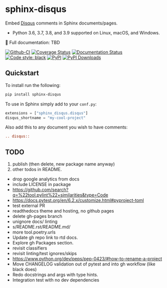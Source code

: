 # sphinx-disqus

Embed [Disqus](https://disqus.com) comments in Sphinx documents/pages.

* Python 3.6, 3.7, 3.8, and 3.9 supported on Linux, macOS, and Windows.

📖 Full documentation: TBD

[![Github-CI][github-ci]][github-link]
[![Coverage Status][codecov-badge]][codecov-link]
[![Documentation Status][rtd-badge]][rtd-link]
[![Code style: black][black-badge]][black-link]
[![PyPI][pypi-badge]][pypi-link]
[![PyPI Downloads][pypi-dl-badge]][pypi-dl-link]

[github-ci]: https://github.com/Robpol86/sphinx-disqus/workflows/ci/badge.svg?branch=main
[github-link]: https://github.com/Robpol86/sphinx-disqus
[codecov-badge]: https://codecov.io/gh/Robpol86/sphinx-disqus/branch/main/graph/badge.svg
[codecov-link]: https://codecov.io/gh/Robpol86/sphinx-disqus
[rtd-badge]: https://readthedocs.org/projects/sphinx-disqus/badge/?version=latest
[rtd-link]: https://sphinx-disqus.readthedocs.io/en/latest/?badge=latest
[black-badge]: https://img.shields.io/badge/code%20style-black-000000.svg
[black-link]: https://github.com/ambv/black
[pypi-badge]: https://img.shields.io/pypi/v/sphinx-disqus.svg
[pypi-link]: https://pypi.org/project/sphinx-disqus
[pypi-dl-badge]: https://img.shields.io/pypi/dw/sphinx-disqus?label=pypi%20downloads
[pypi-dl-link]: https://pypistats.org/packages/sphinx-disqus

## Quickstart

To install run the following:

```bash
pip install sphinx-disqus
```

To use in Sphinx simply add to your `conf.py`:

```python
extensions = ["sphinx_disqus.disqus"]
disqus_shortname = "my-cool-project"
```

Also add this to any document you wish to have comments:

```rst
.. disqus::
```

## TODO

1. publish (then delete, new package name anyway)
1. other todos in README.

* drop google analytics from docs
* include LICENSE in package
* https://github.com/search?q=%22tool.pylint%22+similarities&type=Code
* https://docs.pytest.org/en/6.2.x/customize.html#pyproject-toml
* test external PR
* readthedocs theme and hosting, no github pages
* delete gh-pages branch
* unignore docs/ linting
* s/README.rst/README.md/
* more tool.poetry.urls
* Update gh repo link to rtd docs.
* Explore gh Packages section.
* revisit classifiers
* revisit linting/test ignores/skips
* https://www.python.org/dev/peps/pep-0423/#how-to-rename-a-project
* Move CHANGELOG validation out of pytest and into gh workflow (like black does)
* Redo docstrings and args with type hints.
* Integration test with no dev dependencies
